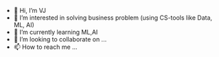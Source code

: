 - 👋 Hi, I’m VJ
- 👀 I’m interested in solving business problem (using CS-tools like Data, ML, AI)
- 🌱 I’m currently learning ML,AI
- 💞️ I’m looking to collaborate on ...
- 📫 How to reach me ...

<!---
VJ-CS/VJ-CS is a ✨ special ✨ repository because its `README.md` (this file) appears on your GitHub profile.
You can click the Preview link to take a look at your changes.
--->
